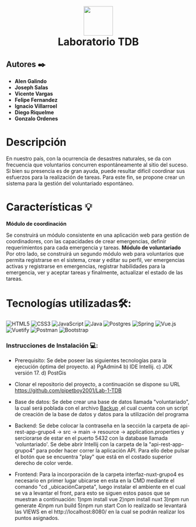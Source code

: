 <div align="center">
      <h1> <img src="https://th.bing.com/th/id/R.70c11b59c144e8d8af1a292274043105?rik=qsIhI%2f3hvZdFJQ&pid=ImgRaw&r=0" width="80px"><br/>Laboratorio TDB </h1>
     </div>
     
## Autores  ✒️

-   **Alen Galindo**  
-   **Joseph Salas**
-   **Vicente Vargas**
-   **Felipe Fernandez**
-   **Ignacio Villarroel**
-   **Diego Riquelme**  
-   **Gonzalo Ordenes**  
# Descripción
En nuestro país, con la ocurrencia de desastres naturales, se da con frecuencia que voluntarios
concurren espontáneamente al sitio del suceso. Si bien su presencia es de gran ayuda, puede
resultar difícil coordinar sus esfuerzos para la realización de tareas.
Para este fin, se propone crear un sistema para la gestión del voluntariado espontáneo.

# Características 💡

**Módulo de coordinación**

Se construirá un módulo consistente en una aplicación web para gestión de coordinadores,
con las capacidades de crear emergencias, definir requerimientos para cada emergencia y tareas.
**Módulo de voluntariado**
Por otro lado, se construirá un segundo módulo web para voluntarios que permita
registrarse en el sistema, crear y editar su perfil, ver emergencias activas y registrarse en
emergencias, registrar habilidades para la emergencia, ver y aceptar tareas y finalmente,
actualizar el estado de las tareas.


# Tecnologías utilizadas🛠:
 ![HTML5](https://img.shields.io/badge/html5-%23E34F26.svg?style=for-the-badge&logo=html5&logoColor=white) ![CSS3](https://img.shields.io/badge/css3-%231572B6.svg?style=for-the-badge&logo=css3&logoColor=white) ![JavaScript](https://img.shields.io/badge/javascript-%23323330.svg?style=for-the-badge&logo=javascript&logoColor=%23F7DF1E) ![Java](https://img.shields.io/badge/java-%23ED8B00.svg?style=for-the-badge&logo=java&logoColor=white) ![Postgres](https://img.shields.io/badge/postgres-%23316192.svg?style=for-the-badge&logo=postgresql&logoColor=white) ![Spring](https://img.shields.io/badge/spring-%236DB33F.svg?style=for-the-badge&logo=spring&logoColor=white) ![Vue.js](https://img.shields.io/badge/vuejs-%2335495e.svg?style=for-the-badge&logo=vuedotjs&logoColor=%234FC08D) ![Vuetify](https://img.shields.io/badge/Vuetify-1867C0?style=for-the-badge&logo=vuetify&logoColor=AEDDFF) ![Postman](https://img.shields.io/badge/Postman-FF6C37?style=for-the-badge&logo=postman&logoColor=white) ![Bootstrap](https://img.shields.io/badge/bootstrap-%23563D7C.svg?style=for-the-badge&logo=bootstrap&logoColor=white)
   

### Instrucciones de Instalación 💻:
 - Prerequisito:
      Se debe poseer las siguientes tecnologías para la ejecución óptima del proyecto.
      a) PgAdmin4
      b) IDE Intellij.
      c) JDK versión 17.
      d) PostGis

- Clonar el repositorio del proyecto, a continuación se dispone su URL
            https://github.com/pipetboy2001/Lab-1-TDB

- Base de datos:
	Se debe crear una base de datos llamada "voluntariado", la cual será poblada con el archivo [Backup](https://github.com/pipetboy2001/Lab-TDB/blob/main/backup_actualizado.sql) ,el cual cuenta con un script de creación de la base de datos y datos para la utilización del programa
- Backend:
      Se debe colocar la contraseña en la sección la carpeta de api-rest-app-grupo4 -> src -> main -> resource -> application.properties y serciorarse de estar en el puerto 
      5432 con la database llamada 'voluntariado'.
      Se debe abrir Intellij con la carpeta de la "api-rest-app-grupo4" para poder hacer correr la aplicación API. Para ello debe pulsar el botón que se encuentra "play" que
      está en el costado superior derecho de color verde.

- Frontend:
      Para la incorporación de la carpeta interfaz-nuxt-grupo4 es necesario en primer lugar ubicarse en esta en la CMD mediante el comando "cd _ubicaciónCarpeta", luego
      instalar el ambiente en el cual se va a levantar el front, para esto se siguen estos pasos que se muestran a continuación:
            1)npm install vue
            2)npm install nuxt
            3)npm run generate
            4)npm run build
            5)npm run start
      Con lo realizado se levantará las VIEWS en el http://localhost:8080/ en la cual se podrán realizar los puntos asignados.
